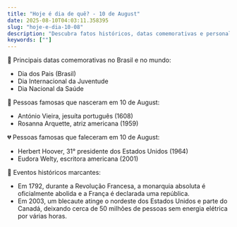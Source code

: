 ```yaml
---
title: "Hoje é dia de quê? - 10 de August"
date: 2025-08-10T04:03:11.358395
slug: "hoje-e-dia-10-08"
description: "Descubra fatos históricos, datas comemorativas e personalidades famosas que marcaram o dia 10 de Agosto."
keywords: [""]
---
```


🎉 Principais datas comemorativas no Brasil e no mundo:

- Dia dos Pais (Brasil)
- Dia Internacional da Juventude
- Dia Nacional da Saúde

🎂 Pessoas famosas que nasceram em 10 de August:

- António Vieira, jesuíta português (1608)
- Rosanna Arquette, atriz americana (1959)

💔 Pessoas famosas que faleceram em 10 de August:

- Herbert Hoover, 31° presidente dos Estados Unidos (1964)
- Eudora Welty, escritora americana (2001)

📜 Eventos históricos marcantes:

- Em 1792, durante a Revolução Francesa, a monarquia absoluta é oficialmente abolida e a França é declarada uma república.
- Em 2003, um blecaute atinge o nordeste dos Estados Unidos e parte do Canadá, deixando cerca de 50 milhões de pessoas sem energia elétrica por várias horas.